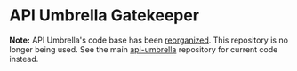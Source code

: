 # API Umbrella Gatekeeper

**Note:** API Umbrella's code base has been [reorganized](https://github.com/NREL/api-umbrella/pull/183). This repository is no longer being used. See the main [api-umbrella](https://github.com/NREL/api-umbrella) repository for current code instead.
